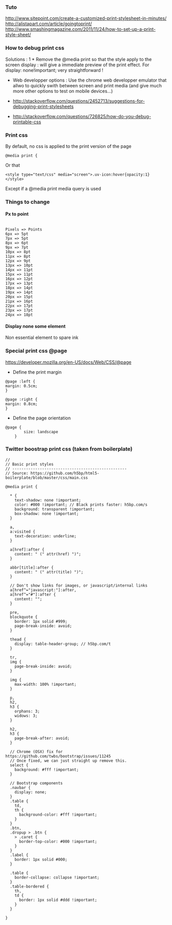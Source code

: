 ### Tuto 
http://www.sitepoint.com/create-a-customized-print-stylesheet-in-minutes/
http://alistapart.com/article/goingtoprint/
http://www.smashingmagazine.com/2011/11/24/how-to-set-up-a-print-style-sheet/


### How to debug print css

Solutions : 
1 * Remove the @media print so that the style apply to the screen display : will give a immediate preview of the print effect. For display: none!important; very straightforward !
* Web developper options : Use the chrome web developper emulator that allwo to quickly swith between screen and print media (and give much more other options to test on mobile devices...)

* http://stackoverflow.com/questions/2452713/suggestions-for-debugging-print-stylesheets
* http://stackoverflow.com/questions/726825/how-do-you-debug-printable-css


### Print css

By default, no css is applied to the print version of the page 
````
@media print {
````

Or that 
````
<style type="text/css" media="screen">.uv-icon:hover{opacity:1}</style>
````

Except if a @media print media query is used

### Things to change 
#### Px to point 
````

Pixels => Points
6px => 5pt
7px => 5pt
8px => 6pt
9px => 7pt
10px => 8pt
11px => 8pt
12px => 9pt
13px => 10pt
14px => 11pt
15px => 11pt
16px => 12pt
17px => 13pt
18px => 14pt
19px => 14pt
20px => 15pt
21px => 16pt
22px => 17pt
23px => 17pt
24px => 18pt
````

#### Display none some element 

Non essential element to spare ink

### Special print css @page 
https://developer.mozilla.org/en-US/docs/Web/CSS/@page

* Define the print margin
````
@page :left {
margin: 0.5cm;
}

@page :right {
margin: 0.8cm;
}
````
* Define the page orientation
````
@page {
        size: landscape
    }
````


### Twitter boostrap print css (taken from boilerplate)

````
//
// Basic print styles
// --------------------------------------------------
// Source: https://github.com/h5bp/html5-boilerplate/blob/master/css/main.css

@media print {

  * {
    text-shadow: none !important;
    color: #000 !important; // Black prints faster: h5bp.com/s
    background: transparent !important;
    box-shadow: none !important;
  }

  a,
  a:visited {
    text-decoration: underline;
  }

  a[href]:after {
    content: " (" attr(href) ")";
  }

  abbr[title]:after {
    content: " (" attr(title) ")";
  }

  // Don't show links for images, or javascript/internal links
  a[href^="javascript:"]:after,
  a[href^="#"]:after {
    content: "";
  }

  pre,
  blockquote {
    border: 1px solid #999;
    page-break-inside: avoid;
  }

  thead {
    display: table-header-group; // h5bp.com/t
  }

  tr,
  img {
    page-break-inside: avoid;
  }

  img {
    max-width: 100% !important;
  }

  p,
  h2,
  h3 {
    orphans: 3;
    widows: 3;
  }

  h2,
  h3 {
    page-break-after: avoid;
  }

  // Chrome (OSX) fix for https://github.com/twbs/bootstrap/issues/11245
  // Once fixed, we can just straight up remove this.
  select {
    background: #fff !important;
  }

  // Bootstrap components
  .navbar {
    display: none;
  }
  .table {
    td,
    th {
      background-color: #fff !important;
    }
  }
  .btn,
  .dropup > .btn {
    > .caret {
      border-top-color: #000 !important;
    }
  }
  .label {
    border: 1px solid #000;
  }

  .table {
    border-collapse: collapse !important;
  }
  .table-bordered {
    th,
    td {
      border: 1px solid #ddd !important;
    }
  }

}
````